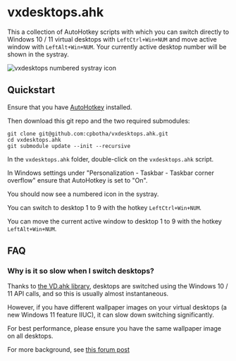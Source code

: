 # vxdesktops.ahk

This a collection of AutoHotkey scripts with which you can switch directly to
Windows 10 / 11 virtual desktops with `LeftCtrl+Win+NUM` and move active window with `LeftAlt+Win+NUM`.
Your currently active desktop number will be shown in the systray.

![vxdesktops numbered systray icon](screenshots/vxdesktops-screenshot-2022-02-23.png)

## Quickstart

Ensure that you have [AutoHotkey](https://www.autohotkey.com/) installed.

Then download this git repo and the two required submodules:

```shell
git clone git@github.com:cpbotha/vxdesktops.ahk.git
cd vxdesktops.ahk
git submodule update --init --recursive
```

In the `vxdesktops.ahk` folder, double-click on the `vxdesktops.ahk` script.

In Windows settings under "Personalization - Taskbar - Taskbar corner overflow"
ensure that AutoHotkey is set to "On".

You should now see a numbered icon in the systray.

You can switch to desktop 1 to 9 with the hotkey `LeftCtrl+Win+NUM`.

You can move the current active window to desktop 1 to 9 with the hotkey `LeftAlt+Win+NUM`.

## FAQ
### Why is it so slow when I switch desktops?

Thanks to [the VD.ahk library](https://github.com/FuPeiJiang/VD.ahk), desktops
are switched using the Windows 10 / 11 API calls, and so this is usually almost
instantaneous.

However, if you have different wallpaper images on your virtual desktops (a new
Windows 11 feature IIUC), it can slow down switching significantly.

For best performance, please ensure you have the same wallpaper image on all
desktops.

For more background, see [this forum
post](https://techcommunity.microsoft.com/t5/microsoft-bing/bing-wallpaper-app-issue-on-win-11-with-multiple-desktops/m-p/2969683)
